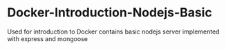 # Docker-Introduction-Nodejs-Basic
Used for introduction to Docker contains basic nodejs server implemented with express and mongoose
